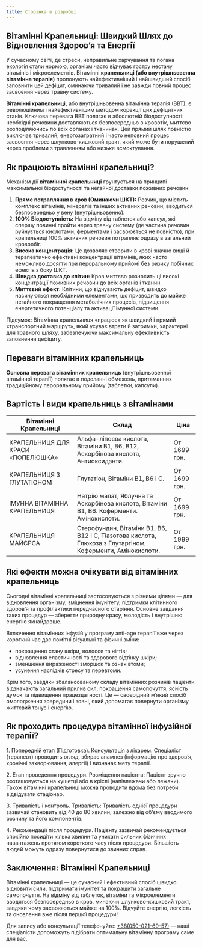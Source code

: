 ```yaml
---
title: Сторiнка в розробцi
---
```


## Вітамінні Крапельниці: Швидкий Шлях до Відновлення Здоров’я та Енергії

У сучасному світі, де стреси, неправильне харчування та погана екологія стали нормою, організм часто відчуває гостру нестачу вітамінів і мікроелементів. Вітамінні **крапельниці (або внутрішньовенна вітамінна терапія)** пропонують найефективніший і найшвидший спосіб заповнити цей дефіцит, оминаючи тривалий і не завжди повний процес засвоєння через травну систему.

**Вітамінні крапельниці,** або внутрішньовенна вітамінна терапія (ВВТ), є революційним і найефективнішим методом корекції цих дефіцитних станів. Ключова перевага ВВТ полягає в абсолютній біодоступності: необхідні речовини доставляються безпосередньо в кровотік, миттєво розподіляючись по всіх органах і тканинах. Цей прямий шлях повністю виключає тривалий, енергозатратний і часто неповний процес засвоєння через шлунково-кишковий тракт, який може бути порушений через проблеми з травленням або низьке всмоктування.

## Як працюють вітамінні крапельниці?

Механізм дії **вітамінної крапельниці** ґрунтується на принципі максимальної біодоступності та негайної доставки поживних речовин:

1. **Пряме потрапляння в кров (Оминаючи ШКТ):** Розчин, що містить комплекс вітамінів, мінералів та інших активних речовин, вводиться безпосередньо у вену (внутрішньовенно).
2. **100% Біодоступність:** На відміну від таблеток або капсул, які спершу повинні пройти через травну систему (де частина речовин руйнується кислотами, ферментами і засвоюється не повністю), при крапельниці 100% активних речовин потрапляє одразу в загальний кровообіг.
3. **Висока концентрація:** Це дозволяє створити в крові значно вищі й терапевтично ефективні концентрації вітамінів, яких часто неможливо досягти при пероральному прийомі без ризику побічних ефектів з боку ШКТ.
4. **Швидка доставка до клітин:** Кров миттєво розносить ці високі концентрації поживних речовин до всіх органів і тканин.
5. **Миттєвий ефект:** Клітини, що відчувають дефіцит, швидко насичуються необхідними елементами, що призводить до майже негайного покращення метаболічних процесів, підвищення енергетичного потенціалу та активації імунної системи.

Підсумок: Вітамінна крапельниця «працює» як швидкий і прямий «транспортний маршрут», який усуває втрати й затримки, характерні для травного шляху, забезпечуючи максимальну ефективність заповнення дефіциту.

## Переваги вітамінних крапельниць

**Основна перевага вітамінних крапельниць** (внутрішньовенної вітамінної терапії) полягає в подоланні обмежень, притаманних традиційному пероральному прийому (таблетки, капсули).

## Вартість і види крапельниць з вітамінами

| Вітамінні Крапельниці             | Склад                                                                                                      | Ціна         |
| --------------------------------- | ---------------------------------------------------------------------------------------------------------- | ------------ |
| КРАПЕЛЬНИЦЯ ДЛЯ КРАСИ «ПОПЕЛЮШКА» | Альфа-ліпоєва кислота, Вітаміни B1, B6, B12, Аскорбінова кислота, Антиоксиданти.                           | От 1699 грн. |
| КРАПЕЛЬНИЦЯ З ГЛУТАТІОНОМ         | Глутатіон, Вітаміни B1, B6 і C.                                                                            | От 1699 грн. |
| ІМУННА ВІТАМІННА КРАПЕЛЬНИЦЯ      | Натрію малат, Яблучна та Аскорбінова кислота, Вітаміни B1, B6. Коферменти. Амінокислоти.                   | От 1699 грн. |
| КРАПЕЛЬНИЦЯ МАЙЄРСА               | Стерофундин, Вітаміни B1, B6, B12 і C, Тіазотова кислота, Глюкоза з Глутаргіном, Коферменти, Амінокислоти. | От 1999 грн. |

## Які ефекти можна очікувати від вітамінних крапельниць

Сьогодні вітамінні крапельниці застосовуються з різними цілями — для відновлення організму, зміцнення імунітету, підтримки клітинного здоров’я та профілактики передчасного старіння. Основне завдання таких процедур — зберегти природну красу, молодість і внутрішню енергію якнайдовше.

Включення вітамінних інфузій у програму anti-age терапії вже через короткий час дає помітні візуальні та фізичні зміни:

* покращення стану шкіри, волосся та нігтів;
* відновлення еластичності та здорового відтінку шкіри;
* зменшення вираженості зморшок та ознак втоми;
* усунення наслідків стресу та перевтоми.

Крім того, завдяки збалансованому складу вітамінних розчинів пацієнти відзначають загальний прилив сил, покращення самопочуття, ясність думок та підвищення працездатності. Це — своєрідний м’який спосіб омолодження зсередини і зовні, який допомагає повернути організму життєвий тонус і енергію.

## Як проходить процедура вітамінної інфузійної терапії?

1\. Попередній етап (Підготовка). Консультація з лікарем: Спеціаліст (терапевт) проводить огляд, збирає анамнез (інформацію про здоров’я, хронічні захворювання, алергії) і визначає мету терапії.

2\. Етап проведення процедури. Розміщення пацієнта: Пацієнт зручно розташовується на кушетці або в кріслі (напівлежачи або лежачи). Також вітамінні крапельниці можна проводити вдома без потреби відвідувати стаціонар.

3\. Тривалість і контроль. Тривалість: Тривалість однієї процедури зазвичай становить від 40 до 80 хвилин, залежно від об’єму вводимого розчину та його компонентів.

4\. Рекомендації після процедури. Пацієнту зазвичай рекомендується спокійно посидіти кілька хвилин та уникати сильних фізичних навантажень протягом короткого часу після процедури. Більшість людей можуть одразу повернутися до звичних справ.

## Заключення: Вітамінні Крапельниці

Вітамінні крапельниці — це сучасний і ефективний спосіб швидко відновити сили, підтримати імунітет та покращити загальне самопочуття. На відміну від таблеток, вітаміни та мікроелементи вводяться безпосередньо в кров, минаючи шлунково-кишковий тракт, завдяки чому засвоюються майже на 100%. Відчуйте енергію, легкість та оновлення вже після першої процедури!

Для запису або консультації телефонуйте: [+38(050-021-69-57)](tel:0500216957) — наші спеціалісти допоможуть підібрати оптимальну вітамінну програму саме для вас.
